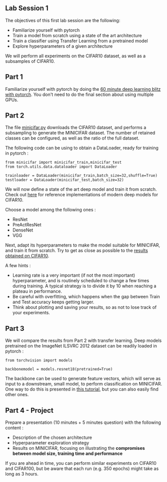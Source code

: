 Lab Session 1 
--
The objectives of this first lab session are the following:
- Familiarize yourself with pytorch
- Train a model from scratch using a state of the art architecture
- Train a classifier using Transfer Learning from a pretrained model
- Explore hyperparameters of a given architecture

We will perform all experiments on the CIFAR10 dataset, as well as a subsamples of CIFAR10. 

Part 1
--
Familiarize yourself with pytorch by doing the [60 minute deep learning blitz with pytorch](https://pytorch.org/tutorials/beginner/deep_learning_60min_blitz.html). You don't need to do the final section about using multiple GPUs. 

Part 2 
--

The file [minicifar.py](minicifar.py) downloads the CIFAR10 dataset, and performs a subsampling to generate the MINICIFAR dataset. The number of retained classes can be configured, as well as the ratio of the full dataset.

The following code can be using to obtain a DataLoader, ready for training in pytorch : 

    from minicifar import minicifar_train,minicifar_test
    from torch.utils.data.dataloader import DataLoader

    trainloader = DataLoader(minicifar_train,batch_size=32,shuffle=True)
    testloader = DataLoader(minicifar_test,batch_size=32) 

We will now define a state of the art deep model and train it from scratch. Check out [here](https://github.com/kuangliu/pytorch-cifar/tree/master/models) for reference implementations of modern deep models for CIFAR10. 

Choose a model among the following ones : 
- ResNet
- PreActResNet
- DenseNet
- VGG
  
Next, adapt its hyperparameters to make the model suitable for MINICIFAR, and train it from scratch. Try to get as close as possible to the [results obtained on CIFAR10](https://github.com/kuangliu/pytorch-cifar). 

A few hints : 
- Learning rate is a very important (if not the most important) hyperparameter, and is routinely scheduled to change a few times during training. A typical strategy is to divide it by 10 when reaching a plateau in performance. 
- Be careful with overfitting, which happens when the gap between Train and Test accuracy keeps getting larger. 
- Think about plotting and saving your results, so as not to lose track of your experiments. 

Part 3
--

We will compare the results from Part 2 with transfer learning. 
Deep models pretrained on the ImageNet ILSVRC 2012 dataset can be readily loaded in pytorch : 

    from torchvision import models 

    backbonemodel = models.resnet18(pretrained=True)

The backbone can be used to generate feature vectors, which will serve as input to a downstream, small model, to perform classification on MINICIFAR. One way to do this is presented in [this tutorial](https://pytorch.org/tutorials/beginner/transfer_learning_tutorial.html#convnet-as-fixed-feature-extractor), but you can also easily find other ones. 

Part 4 - Project
--
Prepare a presentation (10 minutes + 5 minutes question) with the following content : 
- Description of the chosen architecture
- Hyperparameter exploration strategy 
- Results on MINICIFAR, focusing on illustrating the **compromises between model size, training time and performance**

If you are ahead in time, you can perform similar experiments on CIFAR10 and CIFAR100, but be aware that each run (e.g. 350 epochs) might take as long as 3 hours.